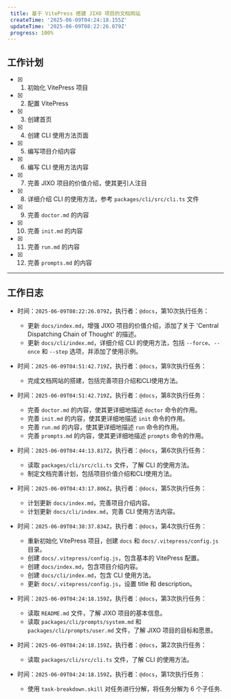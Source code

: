 ```yaml
---
 title: 基于 VitePress 搭建 JIXO 项目的文档网站
 createTime: '2025-06-09T04:24:18.155Z'
 updateTime: '2025-06-09T08:22:26.079Z'
 progress: 100%
---
```


## 工作计划

- [x] 1. 初始化 VitePress 项目
- [x] 2. 配置 VitePress
- [x] 3. 创建首页
- [x] 4. 创建 CLI 使用方法页面
- [x] 5. 编写项目介绍内容
- [x] 6. 编写 CLI 使用方法内容
- [x] 7. 完善 JIXO 项目的价值介绍，使其更引人注目
- [x] 8. 详细介绍 CLI 的使用方法，参考 `packages/cli/src/cli.ts` 文件
- [x] 9. 完善 `doctor.md` 的内容
- [x] 10. 完善 `init.md` 的内容
- [x] 11. 完善 `run.md` 的内容
- [x] 12. 完善 `prompts.md` 的内容

---

## 工作日志

- 时间：`2025-06-09T08:22:26.079Z`，执行者：`@docs`，第10次执行任务：
    - 更新 `docs/index.md`，增强 JIXO 项目的价值介绍，添加了关于 'Central Dispatching Chain of Thought' 的描述。
    - 更新 `docs/cli/index.md`，详细介绍 CLI 的使用方法，包括 `--force`、`--once` 和 `--step` 选项，并添加了使用示例。

- 时间：`2025-06-09T04:51:42.719Z`，执行者：`@docs`，第9次执行任务：
    - 完成文档网站的搭建，包括完善项目介绍和CLI使用方法。

- 时间：`2025-06-09T04:51:42.719Z`，执行者：`@docs`，第8次执行任务：
    - 完善 `doctor.md` 的内容，使其更详细地描述 `doctor` 命令的作用。
    - 完善 `init.md` 的内容，使其更详细地描述 `init` 命令的作用。
    - 完善 `run.md` 的内容，使其更详细地描述 `run` 命令的作用。
    - 完善 `prompts.md` 的内容，使其更详细地描述 `prompts` 命令的作用。

- 时间：`2025-06-09T04:44:13.817Z`，执行者：`@docs`，第6次执行任务：
    - 读取 `packages/cli/src/cli.ts` 文件，了解 CLI 的使用方法。
    - 制定文档完善计划，包括项目价值介绍和CLI使用方法。

- 时间：`2025-06-09T04:43:17.806Z`，执行者：`@docs`，第5次执行任务：
    - 计划更新 `docs/index.md`，完善项目介绍内容。
    - 计划更新 `docs/cli/index.md`，完善 CLI 使用方法内容。

- 时间：`2025-06-09T04:38:37.834Z`，执行者：`@docs`，第4次执行任务：
    - 重新初始化 VitePress 项目，创建 `docs` 和 `docs/.vitepress/config.js` 目录。
    - 创建 `docs/.vitepress/config.js`，包含基本的 VitePress 配置。
    - 创建 `docs/index.md`，包含项目介绍内容。
    - 创建 `docs/cli/index.md`，包含 CLI 使用方法。
    - 更新 `docs/.vitepress/config.js`，设置 title 和 description。

- 时间：`2025-06-09T04:24:18.159Z`，执行者：`@docs`，第3次执行任务：
    - 读取 `README.md` 文件，了解 JIXO 项目的基本信息。
    - 读取 `packages/cli/prompts/system.md` 和 `packages/cli/prompts/user.md` 文件，了解 JIXO 项目的目标和愿景。

- 时间：`2025-06-09T04:24:18.159Z`，执行者：`@docs`，第2次执行任务：
    - 读取 `packages/cli/src/cli.ts` 文件，了解 CLI 的使用方法。

- 时间：`2025-06-09T04:24:18.159Z`，执行者：`@docs`，第1次执行任务：
    - 使用 `task-breakdown.skill` 对任务进行分解，将任务分解为 6 个子任务.
